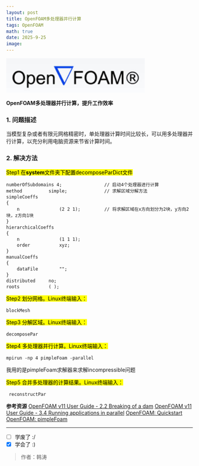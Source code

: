 ```yaml
---
layout: post
title: OpenFOAM多处理器并行计算
tags: OpenFOAM
math: true
date: 2025-9-25
image:
---
```

![conda](https://github.com/ht894419944/ht894419944.github.io/raw/master/_posts/image/2025-9-25-OpenFOAM/OpenFOAM.jpg)

**OpenFOAM多处理器并行计算，提升工作效率**

### 1. 问题描述  

当模型复杂或者有限元网格精密时，单处理器计算时间比较长，可以用多处理器并行计算，以充分利用电脑资源来节省计算时间。

### 2. 解决方法

<mark>Step1<mark> 在**system**文件夹下配置decomposeParDict文件

```
numberOfSubdomains 4;                // 启动4个处理器进行计算
method          simple;              // 求解区域分解方法
simpleCoeffs
{
    n               (2 2 1);         // 将求解区域在x方向划分为2块，y方向2块，z方向1块
}
hierarchicalCoeffs
{
    n               (1 1 1);
    order           xyz;
}
manualCoeffs
{
    dataFile        "";
}
distributed     no;
roots           ( );
```

<mark>Step2<mark> 划分网格。Linux终端输入：

```
blockMesh
```

<mark>Step3<mark> 分解区域。Linux终端输入：

```
decomposePar
```

<mark>Step4<mark> 多处理器并行计算。Linux终端输入：

```
mpirun -np 4 pimpleFoam -parallel
```

我用的是pimpleFoam求解器来求解incompressible问题

<mark>Step5<mark> 合并多处理器的计算结果。Linux终端输入：

```
 reconstructPar
```

**参考资源**
[OpenFOAM v11 User Guide - 2.2 Breaking of a dam](https://doc.cfd.direct/openfoam/user-guide-v11/dambreak)
[OpenFOAM v11 User Guide - 3.4 Running applications in parallel](https://doc.cfd.direct/openfoam/user-guide-v11/running-applications-parallel)
[OpenFOAM: Quickstart](https://doc.openfoam.com/2306/quickstart/)
[OpenFOAM: pimpleFoam](https://doc.openfoam.com/2306/tools/processing/solvers/rtm/incompressible/pimpleFoam/#)

---

- [ ] 学废了 :/
- [x] 学会了 :)

>作者：韩涛